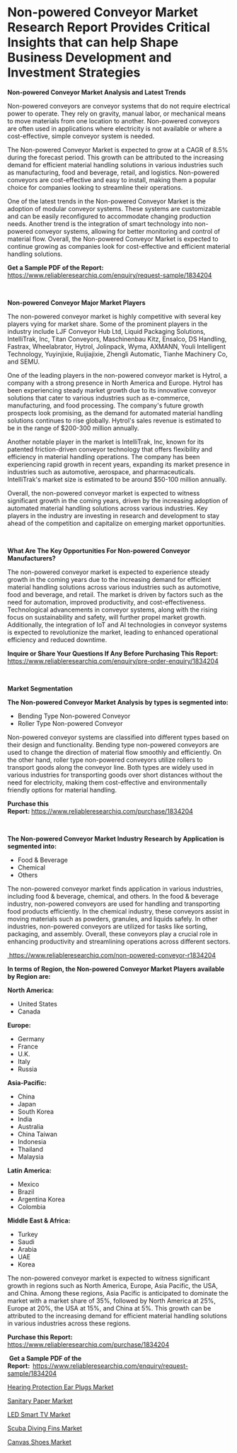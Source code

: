 <p><h1>Non-powered Conveyor Market Research Report Provides Critical Insights that can help Shape Business Development and Investment Strategies</h1></p><p><strong>Non-powered Conveyor Market Analysis and Latest Trends</strong></p>
<p><p>Non-powered conveyors are conveyor systems that do not require electrical power to operate. They rely on gravity, manual labor, or mechanical means to move materials from one location to another. Non-powered conveyors are often used in applications where electricity is not available or where a cost-effective, simple conveyor system is needed.</p><p>The Non-powered Conveyor Market is expected to grow at a CAGR of 8.5% during the forecast period. This growth can be attributed to the increasing demand for efficient material handling solutions in various industries such as manufacturing, food and beverage, retail, and logistics. Non-powered conveyors are cost-effective and easy to install, making them a popular choice for companies looking to streamline their operations.</p><p>One of the latest trends in the Non-powered Conveyor Market is the adoption of modular conveyor systems. These systems are customizable and can be easily reconfigured to accommodate changing production needs. Another trend is the integration of smart technology into non-powered conveyor systems, allowing for better monitoring and control of material flow. Overall, the Non-powered Conveyor Market is expected to continue growing as companies look for cost-effective and efficient material handling solutions.</p></p>
<p><strong>Get a Sample PDF of the Report:&nbsp;</strong> <a href="https://www.reliableresearchiq.com/enquiry/request-sample/1834204">https://www.reliableresearchiq.com/enquiry/request-sample/1834204</a></p>
<p>&nbsp;</p>
<p><strong>Non-powered Conveyor Major Market Players</strong></p>
<p><p>The non-powered conveyor market is highly competitive with several key players vying for market share. Some of the prominent players in the industry include LJF Conveyor Hub Ltd, Liquid Packaging Solutions, IntelliTrak, Inc, Titan Conveyors, Maschinenbau Kitz, Ensalco, DS Handling, Fastrax, Wheelabrator, Hytrol, Jolinpack, Wyma, AXMANN, Youli Intelligent Technology, Yuyinjixie, Ruijiajixie, Zhengli Automatic, Tianhe Machinery Co, and SEMU.</p><p>One of the leading players in the non-powered conveyor market is Hytrol, a company with a strong presence in North America and Europe. Hytrol has been experiencing steady market growth due to its innovative conveyor solutions that cater to various industries such as e-commerce, manufacturing, and food processing. The company's future growth prospects look promising, as the demand for automated material handling solutions continues to rise globally. Hytrol's sales revenue is estimated to be in the range of $200-300 million annually.</p><p>Another notable player in the market is IntelliTrak, Inc, known for its patented friction-driven conveyor technology that offers flexibility and efficiency in material handling operations. The company has been experiencing rapid growth in recent years, expanding its market presence in industries such as automotive, aerospace, and pharmaceuticals. IntelliTrak's market size is estimated to be around $50-100 million annually.</p><p>Overall, the non-powered conveyor market is expected to witness significant growth in the coming years, driven by the increasing adoption of automated material handling solutions across various industries. Key players in the industry are investing in research and development to stay ahead of the competition and capitalize on emerging market opportunities.</p></p>
<p>&nbsp;</p>
<p><strong>What Are The Key Opportunities For Non-powered Conveyor Manufacturers?</strong></p>
<p><p>The non-powered conveyor market is expected to experience steady growth in the coming years due to the increasing demand for efficient material handling solutions across various industries such as automotive, food and beverage, and retail. The market is driven by factors such as the need for automation, improved productivity, and cost-effectiveness. Technological advancements in conveyor systems, along with the rising focus on sustainability and safety, will further propel market growth. Additionally, the integration of IoT and AI technologies in conveyor systems is expected to revolutionize the market, leading to enhanced operational efficiency and reduced downtime.</p></p>
<p><strong>Inquire or Share Your Questions If Any Before Purchasing This Report:</strong> <a href="https://www.reliableresearchiq.com/enquiry/pre-order-enquiry/1834204">https://www.reliableresearchiq.com/enquiry/pre-order-enquiry/1834204</a></p>
<p>&nbsp;</p>
<p><strong>Market Segmentation</strong></p>
<p><strong>The Non-powered Conveyor Market Analysis by types is segmented into:</strong></p>
<p><ul><li>Bending Type Non-powered Conveyor</li><li>Roller Type Non-powered Conveyor</li></ul></p>
<p><p>Non-powered conveyor systems are classified into different types based on their design and functionality. Bending type non-powered conveyors are used to change the direction of material flow smoothly and efficiently. On the other hand, roller type non-powered conveyors utilize rollers to transport goods along the conveyor line. Both types are widely used in various industries for transporting goods over short distances without the need for electricity, making them cost-effective and environmentally friendly options for material handling.</p></p>
<p><strong>Purchase this Report:&nbsp;</strong><a href="https://www.reliableresearchiq.com/purchase/1834204">https://www.reliableresearchiq.com/purchase/1834204</a></p>
<p>&nbsp;</p>
<p><strong>The Non-powered Conveyor Market Industry Research by Application is segmented into:</strong></p>
<p><ul><li>Food & Beverage</li><li>Chemical</li><li>Others</li></ul></p>
<p><p>The non-powered conveyor market finds application in various industries, including food & beverage, chemical, and others. In the food & beverage industry, non-powered conveyors are used for handling and transporting food products efficiently. In the chemical industry, these conveyors assist in moving materials such as powders, granules, and liquids safely. In other industries, non-powered conveyors are utilized for tasks like sorting, packaging, and assembly. Overall, these conveyors play a crucial role in enhancing productivity and streamlining operations across different sectors.</p></p>
<p><a href="https://www.reliableresearchiq.com/non-powered-conveyor-r1834204">&nbsp;https://www.reliableresearchiq.com/non-powered-conveyor-r1834204</a></p>
<p><strong>In terms of Region, the Non-powered Conveyor Market Players available by Region are:</strong></p>
<p>
    <p> <strong> North America: </strong>
        <ul>
            <li>United States</li>
            <li>Canada</li>
        </ul>
        </p> 
    <p> <strong> Europe: </strong>
        <ul>
            <li>Germany</li>
            <li>France</li>
            <li>U.K.</li>
            <li>Italy</li>
            <li>Russia</li>
        </ul>
        </p> 
    <p> <strong> Asia-Pacific: </strong>
        <ul>
            <li>China</li>
            <li>Japan</li>
            <li>South Korea</li>
            <li>India</li>
            <li>Australia</li>
            <li>China Taiwan</li>
            <li>Indonesia</li>
            <li>Thailand</li>
            <li>Malaysia</li>
        </ul>
        </p> 
    <p> <strong> Latin America: </strong>
        <ul>
            <li>Mexico</li>
            <li>Brazil</li>
            <li>Argentina Korea</li>
            <li>Colombia</li>
        </ul>
        </p> 
    <p> <strong> Middle East & Africa: </strong>
        <ul>
            <li>Turkey</li>
            <li>Saudi</li>
            <li>Arabia</li>
            <li>UAE</li>
            <li>Korea</li>
        </ul>
    </p>
    </p>
<p><p>The non-powered conveyor market is expected to witness significant growth in regions such as North America, Europe, Asia Pacific, the USA, and China. Among these regions, Asia Pacific is anticipated to dominate the market with a market share of 35%, followed by North America at 25%, Europe at 20%, the USA at 15%, and China at 5%. This growth can be attributed to the increasing demand for efficient material handling solutions in various industries across these regions.</p></p>
<p><strong>Purchase this Report: </strong><a href="https://www.reliableresearchiq.com/purchase/1834204">https://www.reliableresearchiq.com/purchase/1834204</a></p>
<p>&nbsp;<strong>Get a Sample PDF of the Report:&nbsp;&nbsp;</strong><a href="https://www.reliableresearchiq.com/enquiry/request-sample/1834204">https://www.reliableresearchiq.com/enquiry/request-sample/1834204</a></p>
<p><strong></strong></p>
<p><p><a href="https://medium.com/@snievearol72/hearing-protection-ear-plugs-market-size-growth-trends-statistics-forecasts-2024-2031-dd568f2aa557">Hearing Protection Ear Plugs Market</a></p><p><a href="https://medium.com/@cpierre31945/global-sanitary-paper-market-focus-on-product-type-pulp-paper-recycled-paper-end-user-and-58f2736dde95">Sanitary Paper Market</a></p><p><a href="https://medium.com/@hakielkafi_83796/exploring-led-smart-tv-market-dynamics-global-trends-and-future-growth-prospects-2024-2031-28ca3f066f3b">LED Smart TV Market</a></p><p><a href="https://medium.com/@sura.dutkadut/scuba-diving-fins-market-size-share-analysis-growth-trends-forecasts-2024-2031-4c29dff77f04">Scuba Diving Fins Market</a></p><p><a href="https://medium.com/@brayannolanii/global-canvas-shoes-market-size-is-expected-to-reach-at-a-cagr-of-14-2-3042e6384f21?postPublishedType=initial">Canvas Shoes Market</a></p></p>